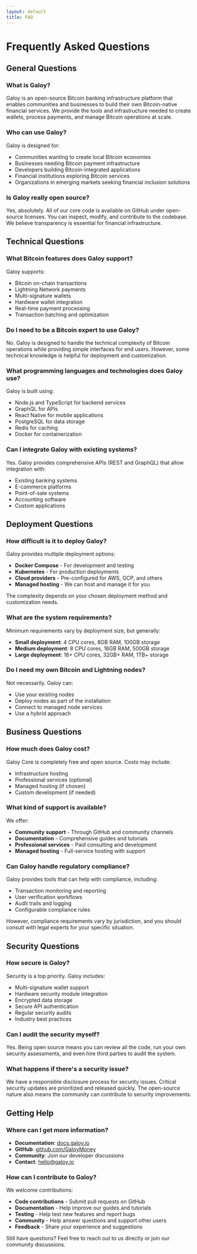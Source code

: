 ```yaml
---
layout: default
title: FAQ
---
```


# Frequently Asked Questions

## General Questions

### What is Galoy?
Galoy is an open-source Bitcoin banking infrastructure platform that enables communities and businesses to build their own Bitcoin-native financial services. We provide the tools and infrastructure needed to create wallets, process payments, and manage Bitcoin operations at scale.

### Who can use Galoy?
Galoy is designed for:
- Communities wanting to create local Bitcoin economies
- Businesses needing Bitcoin payment infrastructure
- Developers building Bitcoin-integrated applications
- Financial institutions exploring Bitcoin services
- Organizations in emerging markets seeking financial inclusion solutions

### Is Galoy really open source?
Yes, absolutely. All of our core code is available on GitHub under open-source licenses. You can inspect, modify, and contribute to the codebase. We believe transparency is essential for financial infrastructure.

## Technical Questions

### What Bitcoin features does Galoy support?
Galoy supports:
- Bitcoin on-chain transactions
- Lightning Network payments
- Multi-signature wallets
- Hardware wallet integration
- Real-time payment processing
- Transaction batching and optimization

### Do I need to be a Bitcoin expert to use Galoy?
No. Galoy is designed to handle the technical complexity of Bitcoin operations while providing simple interfaces for end users. However, some technical knowledge is helpful for deployment and customization.

### What programming languages and technologies does Galoy use?
Galoy is built using:
- Node.js and TypeScript for backend services
- GraphQL for APIs
- React Native for mobile applications
- PostgreSQL for data storage
- Redis for caching
- Docker for containerization

### Can I integrate Galoy with existing systems?
Yes. Galoy provides comprehensive APIs (REST and GraphQL) that allow integration with:
- Existing banking systems
- E-commerce platforms
- Point-of-sale systems
- Accounting software
- Custom applications

## Deployment Questions

### How difficult is it to deploy Galoy?
Galoy provides multiple deployment options:
- **Docker Compose** - For development and testing
- **Kubernetes** - For production deployments
- **Cloud providers** - Pre-configured for AWS, GCP, and others
- **Managed hosting** - We can host and manage it for you

The complexity depends on your chosen deployment method and customization needs.

### What are the system requirements?
Minimum requirements vary by deployment size, but generally:
- **Small deployment**: 4 CPU cores, 8GB RAM, 100GB storage
- **Medium deployment**: 8 CPU cores, 16GB RAM, 500GB storage
- **Large deployment**: 16+ CPU cores, 32GB+ RAM, 1TB+ storage

### Do I need my own Bitcoin and Lightning nodes?
Not necessarily. Galoy can:
- Use your existing nodes
- Deploy nodes as part of the installation
- Connect to managed node services
- Use a hybrid approach

## Business Questions

### How much does Galoy cost?
Galoy Core is completely free and open source. Costs may include:
- Infrastructure hosting
- Professional services (optional)
- Managed hosting (if chosen)
- Custom development (if needed)

### What kind of support is available?
We offer:
- **Community support** - Through GitHub and community channels
- **Documentation** - Comprehensive guides and tutorials
- **Professional services** - Paid consulting and development
- **Managed hosting** - Full-service hosting with support

### Can Galoy handle regulatory compliance?
Galoy provides tools that can help with compliance, including:
- Transaction monitoring and reporting
- User verification workflows
- Audit trails and logging
- Configurable compliance rules

However, compliance requirements vary by jurisdiction, and you should consult with legal experts for your specific situation.

## Security Questions

### How secure is Galoy?
Security is a top priority. Galoy includes:
- Multi-signature wallet support
- Hardware security module integration
- Encrypted data storage
- Secure API authentication
- Regular security audits
- Industry best practices

### Can I audit the security myself?
Yes. Being open source means you can review all the code, run your own security assessments, and even hire third parties to audit the system.

### What happens if there's a security issue?
We have a responsible disclosure process for security issues. Critical security updates are prioritized and released quickly. The open-source nature also means the community can contribute to security improvements.

## Getting Help

### Where can I get more information?
- **Documentation**: [docs.galoy.io](https://docs.galoy.io)
- **GitHub**: [github.com/GaloyMoney](https://github.com/GaloyMoney)
- **Community**: Join our developer discussions
- **Contact**: [hello@galoy.io](mailto:hello@galoy.io)

### How can I contribute to Galoy?
We welcome contributions:
- **Code contributions** - Submit pull requests on GitHub
- **Documentation** - Help improve our guides and tutorials
- **Testing** - Help test new features and report bugs
- **Community** - Help answer questions and support other users
- **Feedback** - Share your experience and suggestions

Still have questions? Feel free to reach out to us directly or join our community discussions.